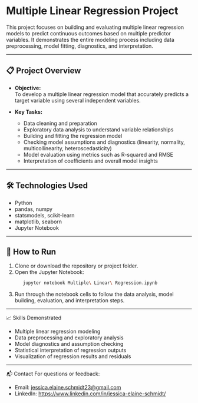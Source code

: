 # Multiple Linear Regression Project

This project focuses on building and evaluating multiple linear regression models to predict continuous outcomes based on multiple predictor variables. It demonstrates the entire modeling process including data preprocessing, model fitting, diagnostics, and interpretation.

---

## 📋 Project Overview

- **Objective:**  
  To develop a multiple linear regression model that accurately predicts a target variable using several independent variables.

- **Key Tasks:**  
  - Data cleaning and preparation  
  - Exploratory data analysis to understand variable relationships  
  - Building and fitting the regression model  
  - Checking model assumptions and diagnostics (linearity, normality, multicollinearity, heteroscedasticity)  
  - Model evaluation using metrics such as R-squared and RMSE  
  - Interpretation of coefficients and overall model insights  

---

## 🛠️ Technologies Used

- Python  
- pandas, numpy  
- statsmodels, scikit-learn  
- matplotlib, seaborn  
- Jupyter Notebook  

---

## 🚀 How to Run

1. Clone or download the repository or project folder.  
2. Open the Jupyter Notebook:  
   ```bash
      jupyter notebook Multiple\ Linear\ Regression.ipynb
3. Run through the notebook cells to follow the data analysis, model building, evaluation, and interpretation steps.

---

📈 Skills Demonstrated
- Multiple linear regression modeling
- Data preprocessing and exploratory analysis
- Model diagnostics and assumption checking
- Statistical interpretation of regression outputs
- Visualization of regression results and residuals

---

📬 Contact
For questions or feedback:
- Email: jessica.elaine.schmidt23@gmail.com
- LinkedIn: https://www.linkedin.com/in/jessica-elaine-schmidt/
